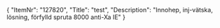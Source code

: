 {
  "ItemNr": "127820",
  "Title": "test",
  "Description": "Innohep, inj-vätska, lösning, förfylld spruta 8000 anti-Xa IE"
}